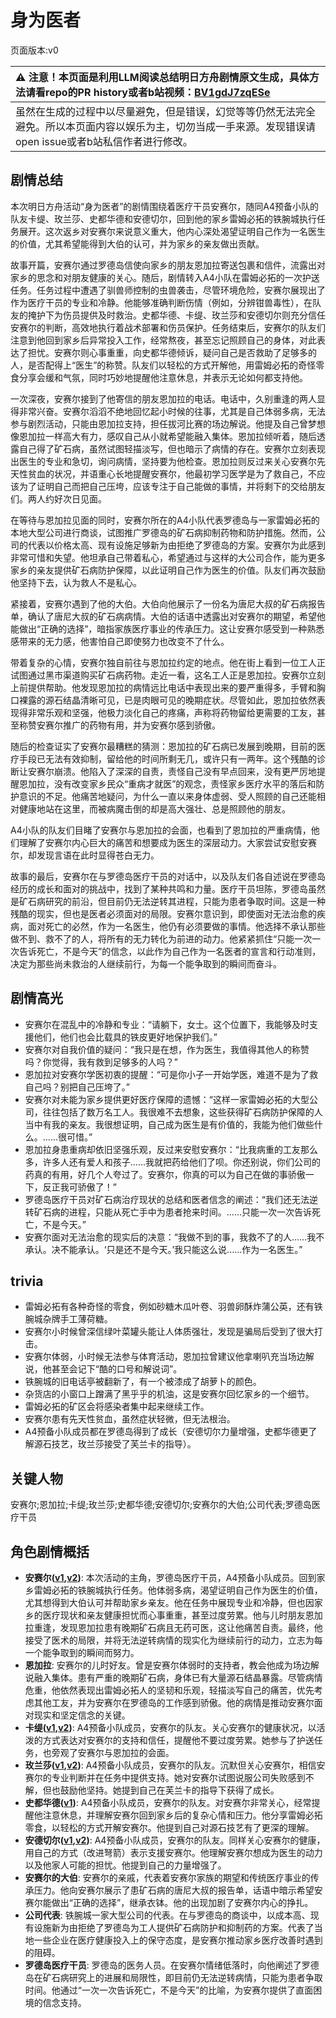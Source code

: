 # 身为医者
页面版本:v0
 

| :warning: 注意！本页面是利用LLM阅读总结明日方舟剧情原文生成，具体方法请看repo的PR history或者b站视频：[BV1gdJ7zqESe](https://www.bilibili.com/video/BV1gdJ7zqESe/)         |
|:----------------------------|
| 虽然在生成的过程中以尽量避免，但是错误，幻觉等等仍然无法完全避免。所以本页面内容以娱乐为主，切勿当成一手来源。发现错误请open issue或者b站私信作者进行修改。|



## 剧情总结
本次明日方舟活动“身为医者”的剧情围绕着医疗干员安赛尔，随同A4预备小队的队友卡缇、玫兰莎、史都华德和安德切尔，回到他的家乡雷姆必拓的铁腕城执行任务展开。这次返乡对安赛尔来说意义重大，他内心深处渴望证明自己作为一名医生的价值，尤其希望能得到大伯的认可，并为家乡的亲友做出贡献。

故事开篇，安赛尔通过罗德岛信使向家乡的朋友恩加拉寄送包裹和信件，流露出对家乡的思念和对朋友健康的关心。随后，剧情转入A4小队在雷姆必拓的一次护送任务。任务过程中遭遇了驯兽师控制的虫兽袭击，尽管环境危险，安赛尔展现出了作为医疗干员的专业和冷静。他能够准确判断伤情（例如，分辨钳兽毒性），在队友的掩护下为伤员提供及时救治。史都华德、卡缇、玫兰莎和安德切尔则充分信任安赛尔的判断，高效地执行着战术部署和伤员保护。任务结束后，安赛尔的队友们注意到他回到家乡后异常投入工作，经常熬夜，甚至忘记照顾自己的身体，对此表达了担忧。安赛尔则心事重重，向史都华德倾诉，疑问自己是否救助了足够多的人，是否配得上“医生”的称赞。队友们以轻松的方式开解他，用雷姆必拓的奇怪零食分享会缓和气氛，同时巧妙地提醒他注意休息，并表示无论如何都支持他。

一次深夜，安赛尔接到了他寄信的朋友恩加拉的电话。电话中，久别重逢的两人显得非常兴奋。安赛尔滔滔不绝地回忆起小时候的往事，尤其是自己体弱多病，无法参与剧烈活动，只能由恩加拉支持，担任拔河比赛的场边解说。他提及自己曾梦想像恩加拉一样高大有力，感叹自己从小就希望能融入集体。恩加拉倾听着，随后透露自己得了矿石病，虽然试图轻描淡写，但也暗示了病情的存在。安赛尔立刻表现出医生的专业和急切，询问病情，坚持要为他检查。恩加拉则反过来关心安赛尔先天性贫血的状况，并语重心长地提醒安赛尔，他最初学习医学是为了救自己，不应该为了证明自己而把自己压垮，应该专注于自己能做的事情，并将剩下的交给朋友们。两人约好次日见面。

在等待与恩加拉见面的同时，安赛尔所在的A4小队代表罗德岛与一家雷姆必拓的本地大型公司进行商谈，试图推广罗德岛的矿石病抑制药物和防护措施。然而，公司的代表以价格太高、现有设施足够新为由拒绝了罗德岛的方案。安赛尔为此感到非常可惜和失望。他坦承自己带着私心，希望通过与这样的大公司合作，能为更多家乡的亲友提供矿石病防护保障，以此证明自己作为医生的价值。队友们再次鼓励他坚持下去，认为救人不是私心。

紧接着，安赛尔遇到了他的大伯。大伯向他展示了一份名为唐尼大叔的矿石病报告单，确认了唐尼大叔的矿石病病情。大伯的话语中透露出对安赛尔的期望，希望他能做出“正确的选择”，暗指家族医疗事业的传承压力。这让安赛尔感受到一种熟悉感带来的无力感，他害怕自己即使努力也改变不了什么。

带着复杂的心情，安赛尔独自前往与恩加拉约定的地点。他在街上看到一位工人正试图通过黑市渠道购买矿石病药物。走近一看，这名工人正是恩加拉。安赛尔立刻上前提供帮助。他发现恩加拉的病情远比电话中表现出来的要严重得多，手臂和胸口裸露的源石结晶清晰可见，已是肉眼可见的晚期症状。尽管如此，恩加拉依然表现得非常乐观和坚强，他极力淡化自己的疼痛，声称将药物留给更需要的工友，甚至称赞安赛尔推广的药物有用，并为安赛尔感到骄傲。

随后的检查证实了安赛尔最糟糕的猜测：恩加拉的矿石病已发展到晚期，目前的医疗手段已无法有效抑制，留给他的时间所剩无几，或许只有一两年。这个残酷的诊断让安赛尔崩溃。他陷入了深深的自责，责怪自己没有早点回来，没有更严厉地提醒恩加拉，没有改变家乡民众“重病才就医”的观念，责怪家乡医疗水平的落后和防护意识的不足。他痛苦地疑问，为什么一直以来身体虚弱、受人照顾的自己还能相对健康地站在这里，而被病魔击倒的却是高大强壮、总是照顾他的朋友。

A4小队的队友们目睹了安赛尔与恩加拉的会面，也看到了恩加拉的严重病情，他们理解了安赛尔内心巨大的痛苦和想要成为医生的深层动力。大家尝试安慰安赛尔，却发现言语在此时显得苍白无力。

故事的最后，安赛尔在与罗德岛医疗干员的对话中，以及队友们各自述说在罗德岛经历的成长和面对的挑战中，找到了某种共鸣和力量。医疗干员坦陈，罗德岛虽然是矿石病研究的前沿，但目前仍无法逆转其进程，只能为患者争取时间。这是一种残酷的现实，但也是医者必须面对的局限。安赛尔意识到，即使面对无法治愈的疾病，面对死亡的必然，作为一名医生，他仍有必须要做的事情。他选择不承认那些做不到、救不了的人，将所有的无力转化为前进的动力。他紧紧抓住“只能一次一次告诉死亡，不是今天”的信念，以此作为自己作为一名医者的宣言和行动准则，决定为那些尚未救治的人继续前行，为每一个能争取到的瞬间而奋斗。
## 剧情高光
- 安赛尔在混乱中的冷静和专业：“请躺下，女士。这个位置下，我能够及时支援他们，他们也会比载具的铁皮更好地保护我们。”
- 安赛尔对自我价值的疑问：“我只是在想，作为医生，我值得其他人的称赞吗？你觉得，我有救到足够多的人吗？”
- 恩加拉对安赛尔学医初衷的提醒：“可是你小子一开始学医，难道不是为了救自己吗？别把自己压垮了。”
- 安赛尔对未能为家乡提供更好医疗保障的遗憾：“这样一家雷姆必拓的大型公司，往往包括了数万名工人。我很难不去想象，这些获得矿石病防护保障的人当中有我的亲友。我很想证明，自己成为医生是有价值的，我能为他们做些什么。......很可惜。”
- 恩加拉身患重病却依旧坚强乐观，反过来安慰安赛尔：“比我病重的工友那么多，许多人还有爱人和孩子......我就把药给他们了呗。你还别说，你们公司的药真的有用，好几个人夸过了。安赛尔，你真的可以为自己在做的事骄傲一下，反正我可骄傲了！”
- 罗德岛医疗干员对矿石病治疗现状的总结和医者信念的阐述：“我们还无法逆转矿石病的进程，只能从死亡手中为患者抢来时间。......只能一次一次告诉死亡，不是今天。”
- 安赛尔面对无法治愈的现实后的决意：“我做不到的事，我救不了的人......我不承认。决不能承认。‘只是还不是今天。’我只能这么说......作为一名医生。”
## trivia
- 雷姆必拓有各种奇怪的零食，例如砂糖木瓜叶卷、羽兽卵酥炸蒲公英，还有铁腕城杂牌手工薄荷糖。
- 安赛尔小时候曾深信绿叶菜罐头能让人体质强壮，发现是骗局后受到了很大打击。
- 安赛尔体弱，小时候无法参与体育活动，恩加拉曾建议他拿喇叭充当场边解说，他甚至会记下“酷的口号和解说词”。
- 铁腕城的旧电话亭被翻新了，有一个被漆成了胡萝卜的颜色。
- 杂货店的小窗口上蹭满了黑乎乎的机油，这是安赛尔回忆家乡的一个细节。
- 雷姆必拓的矿区会将感染者集中起来继续工作。
- 安赛尔患有先天性贫血，虽然症状轻微，但无法根治。
- A4预备小队成员都在罗德岛得到了成长（安德切尔力量增强，史都华德更了解源石技艺，玫兰莎接受了芙兰卡的指导）。
## 关键人物
安赛尔;恩加拉;卡缇;玫兰莎;史都华德;安德切尔;安赛尔的大伯;公司代表;罗德岛医疗干员
## 角色剧情概括
-   **安赛尔([v1](../chars/char_212_ansel.md),[v2](../char_v3/char_212_ansel.md))**: 本次活动的主角，罗德岛医疗干员，A4预备小队成员。回到家乡雷姆必拓的铁腕城执行任务。他体弱多病，渴望证明自己作为医生的价值，尤其想得到大伯认可并帮助家乡亲友。他在任务中展现专业和冷静，但也因家乡的医疗现状和亲友健康担忧而心事重重，甚至过度劳累。他与儿时朋友恩加拉重逢，发现恩加拉患有晚期矿石病且无药可医，这让他痛苦自责。最终，他接受了医术的局限，并将无法逆转病情的现实化为继续前行的动力，立志为每一个能争取到的瞬间而努力。
-   **恩加拉**: 安赛尔的儿时好友。曾是安赛尔体弱时的支持者，教会他成为场边解说融入集体。患有严重的晚期矿石病，身体已有大量源石结晶暴露。尽管病情危重，他依然表现出雷姆必拓人的坚韧和乐观，轻描淡写自己的痛苦，优先考虑其他工友，并为安赛尔在罗德岛的工作感到骄傲。他的病情是推动安赛尔面对现实和坚定信念的关键。
-   **卡缇([v1](../chars/char_209_ardign.md),[v2](../char_v3/char_209_ardign.md))**: A4预备小队成员，安赛尔的队友。关心安赛尔的健康状况，以活泼的方式表达对安赛尔的支持和信任，提醒他不要过度劳累。她参与了护送任务，也旁观了安赛尔与恩加拉的会面。
-   **玫兰莎([v1](../chars/char_208_melan.md),[v2](../char_v3/char_208_melan.md))**: A4预备小队成员，安赛尔的队友。沉默但关心安赛尔，相信安赛尔的专业判断并在任务中提供支持。她对安赛尔试图说服公司失败感到不解，但也鼓励他坚持。她提到自己在芙兰卡的指导下获得了成长。
-   **史都华德([v1](../chars/char_210_stward.md))**: A4预备小队成员，安赛尔的队友。对安赛尔非常关心，经常提醒他注意休息，并理解安赛尔回到家乡后的复杂心情和压力。他分享雷姆必拓零食，以轻松的方式开解安赛尔。他提到自己对源石技艺有了更深的理解。
-   **安德切尔([v1](../chars/char_211_adnach.md),[v2](../char_v3/char_211_adnach.md))**: A4预备小队成员，安赛尔的队友。同样关心安赛尔的健康，用自己的方式（改进弩箭）表示支援安赛尔。他理解安赛尔想成为医生的动力以及他家人可能的担忧。他提到自己的力量增强了。
-   **安赛尔的大伯**: 安赛尔的亲戚，代表着安赛尔家族的期望和传统医疗事业的传承压力。他向安赛尔展示了患矿石病的唐尼大叔的报告单，话语中暗示希望安赛尔能做出“正确的选择”，继承衣钵。他的出现加剧了安赛尔内心的挣扎。
-   **公司代表**: 铁腕城一家大型公司的代表。在与罗德岛的商谈中，以成本高、现有设施新为由拒绝了罗德岛为工人提供矿石病防护和抑制药的方案。代表了当地一些企业在医疗健康投入上的保守态度，是安赛尔推动家乡医疗改善时遇到的阻碍。
-   **罗德岛医疗干员**: 罗德岛的医务人员。在安赛尔情绪低落时，向他阐述了罗德岛在矿石病研究上的进展和局限性，即目前仍无法逆转病情，只能为患者争取时间。他通过“一次一次告诉死亡，不是今天”的比喻，为安赛尔提供了直面困境的信念支持。